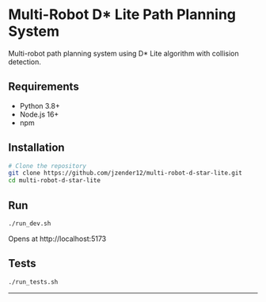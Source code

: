 # Multi-Robot D* Lite Path Planning System

Multi-robot path planning system using D* Lite algorithm with collision detection.

## Requirements

- Python 3.8+
- Node.js 16+
- npm

## Installation

```bash
# Clone the repository
git clone https://github.com/jzender12/multi-robot-d-star-lite.git
cd multi-robot-d-star-lite
```

## Run

```bash
./run_dev.sh
```
Opens at http://localhost:5173

## Tests

```bash
./run_tests.sh
```

---
